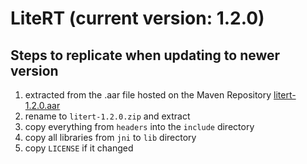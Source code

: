 # LiteRT (current version: 1.2.0)

## Steps to replicate when updating to newer version
1. extracted from the .aar file hosted on the Maven Repository [litert-1.2.0.aar](https://maven.google.com/com/google/ai/edge/litert/litert/1.2.0/litert-1.2.0.aar)
2. rename to `litert-1.2.0.zip` and extract
3. copy everything from `headers` into the `include` directory
4. copy all libraries from `jni` to `lib` directory
5. copy `LICENSE` if it changed